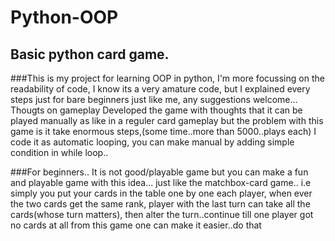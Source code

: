 # Python-OOP
## Basic python card game.

###This is my project for learning OOP in python, I'm more focussing on the readability of
code, I know its a very amature code, but I explained every steps just for bare beginners
just like me, any suggestions welcome...
Thougts on gameplay
Developed the game with thoughts that it can be played manually as like in a reguler card gameplay
but the problem with this game is it take enormous steps,(some time..more than 5000..plays each)
I code it as automatic looping, you can make manual by adding simple condition in while loop..

###For beginners..
It is not good/playable game but you can make a fun and playable game with this idea...
just like the matchbox-card game..
i.e simply you put your cards in the table one by one each player, when ever the two cards get the same rank,
player with the last turn can take all the cards(whose turn matters), then alter the turn..continue till one player
got no cards at all
from this game one can make it easier..do that
